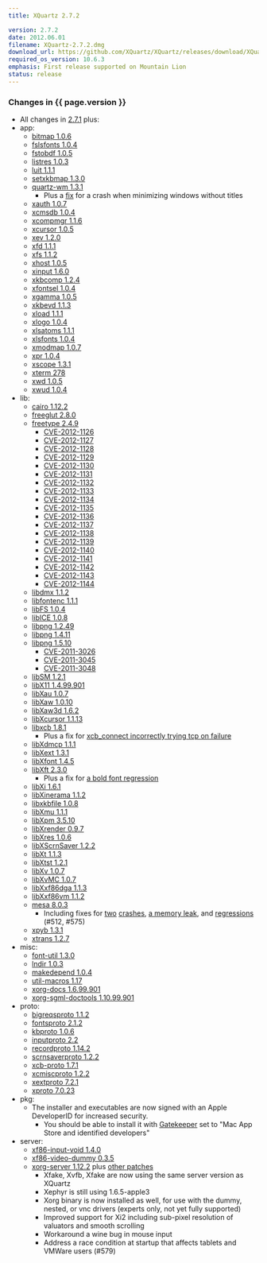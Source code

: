 ```yaml
---
title: XQuartz 2.7.2

version: 2.7.2
date: 2012.06.01
filename: XQuartz-2.7.2.dmg
download_url: https://github.com/XQuartz/XQuartz/releases/download/XQuartz-2.7.2/XQuartz-2.7.2.dmg
required_os_version: 10.6.3
emphasis: First release supported on Mountain Lion
status: release
---
```


### Changes in {{ page.version }} ###
  * All changes in [2.7.1](XQuartz-2.7.1.html) plus:
  * app:
    * [bitmap 1.0.6](https://lists.freedesktop.org/archives/xorg-announce/2012-March/001875.html)
    * [fslsfonts 1.0.4](https://lists.freedesktop.org/archives/xorg-announce/2012-April/001938.html)
    * [fstobdf 1.0.5](https://lists.freedesktop.org/archives/xorg-announce/2012-April/001939.html)
    * [listres 1.0.3](https://lists.freedesktop.org/archives/xorg-announce/2012-February/001838.html)
    * [luit 1.1.1](https://lists.freedesktop.org/archives/xorg-announce/2012-March/001894.html)
    * [setxkbmap 1.3.0](https://lists.freedesktop.org/archives/xorg-announce/2012-March/001895.html)
    * [quartz-wm 1.3.1](https://github.com/jeremyhu/quartz-wm/commit/quartz-wm-1.3.1)
      * Plus a [fix](https://github.com/jeremyhu/quartz-wm/commit/c28527b1340c51f2b492a31e49127106cebbfc5d) for a crash when minimizing windows without titles
    * [xauth 1.0.7](https://lists.freedesktop.org/archives/xorg-announce/2012-March/001896.html)
    * [xcmsdb 1.0.4](https://lists.freedesktop.org/archives/xorg-announce/2012-February/001823.html)
    * [xcompmgr 1.1.6](https://lists.freedesktop.org/archives/xorg-announce/2012-February/001824.html)
    * [xcursor 1.0.5](https://lists.freedesktop.org/archives/xorg-announce/2012-March/001897.html)
    * [xev 1.2.0](https://lists.freedesktop.org/archives/xorg-announce/2012-February/001830.html)
    * [xfd 1.1.1](https://lists.freedesktop.org/archives/xorg-announce/2012-February/001826.html)
    * [xfs 1.1.2](https://lists.freedesktop.org/archives/xorg-announce/2012-February/001837.html)
    * [xhost 1.0.5](https://lists.freedesktop.org/archives/xorg-announce/2012-March/001898.html)
    * [xinput 1.6.0](https://lists.freedesktop.org/archives/xorg-announce/2012-May/001955.html)
    * [xkbcomp 1.2.4](https://lists.freedesktop.org/archives/xorg-announce/2012-March/001899.html)
    * [xfontsel 1.0.4](https://lists.freedesktop.org/archives/xorg-announce/2012-March/001900.html)
    * [xgamma 1.0.5](https://lists.freedesktop.org/archives/xorg-announce/2012-March/001901.html)
    * [xkbevd 1.1.3](https://lists.freedesktop.org/archives/xorg-announce/2012-March/001902.html)
    * [xload 1.1.1](https://lists.freedesktop.org/archives/xorg-announce/2012-March/001904.html)
    * [xlogo 1.0.4](https://lists.freedesktop.org/archives/xorg-announce/2012-March/001905.html)
    * [xlsatoms 1.1.1](https://lists.freedesktop.org/archives/xorg-announce/2012-March/001925.html)
    * [xlsfonts 1.0.4](https://lists.freedesktop.org/archives/xorg-announce/2012-April/001936.html)
    * [xmodmap 1.0.7](https://lists.freedesktop.org/archives/xorg-announce/2012-April/001940.html)
    * [xpr 1.0.4](https://lists.freedesktop.org/archives/xorg-announce/2012-March/001926.html)
    * [xscope 1.3.1](https://lists.freedesktop.org/archives/xorg-announce/2012-February/001831.html)
    * [xterm 278](https://lists.freedesktop.org/archives/xorg/2012-January/053994.html)
    * [xwd 1.0.5](https://lists.freedesktop.org/archives/xorg-announce/2012-February/001833.html)
    * [xwud 1.0.4](https://lists.freedesktop.org/archives/xorg-announce/2012-March/001927.html)
  * lib:
    * [cairo 1.12.2](http://cairographics.org/news/cairo-1.12.2)
    * [freeglut 2.8.0](http://freeglut.sourceforge.net/news.php)
    * [freetype 2.4.9](https://sourceforge.net/projects/freetype/files/freetype2/2.4.9/README/view)
      * [CVE-2012-1126](https://cve.mitre.org/cgi-bin/cvename.cgi?name=CVE-2012-1126)
      * [CVE-2012-1127](https://cve.mitre.org/cgi-bin/cvename.cgi?name=CVE-2012-1127)
      * [CVE-2012-1128](https://cve.mitre.org/cgi-bin/cvename.cgi?name=CVE-2012-1128)
      * [CVE-2012-1129](https://cve.mitre.org/cgi-bin/cvename.cgi?name=CVE-2012-1129)
      * [CVE-2012-1130](https://cve.mitre.org/cgi-bin/cvename.cgi?name=CVE-2012-1130)
      * [CVE-2012-1131](https://cve.mitre.org/cgi-bin/cvename.cgi?name=CVE-2012-1131)
      * [CVE-2012-1132](https://cve.mitre.org/cgi-bin/cvename.cgi?name=CVE-2012-1132)
      * [CVE-2012-1133](https://cve.mitre.org/cgi-bin/cvename.cgi?name=CVE-2012-1133)
      * [CVE-2012-1134](https://cve.mitre.org/cgi-bin/cvename.cgi?name=CVE-2012-1134)
      * [CVE-2012-1135](https://cve.mitre.org/cgi-bin/cvename.cgi?name=CVE-2012-1135)
      * [CVE-2012-1136](https://cve.mitre.org/cgi-bin/cvename.cgi?name=CVE-2012-1136)
      * [CVE-2012-1137](https://cve.mitre.org/cgi-bin/cvename.cgi?name=CVE-2012-1137)
      * [CVE-2012-1138](https://cve.mitre.org/cgi-bin/cvename.cgi?name=CVE-2012-1138)
      * [CVE-2012-1139](https://cve.mitre.org/cgi-bin/cvename.cgi?name=CVE-2012-1139)
      * [CVE-2012-1140](https://cve.mitre.org/cgi-bin/cvename.cgi?name=CVE-2012-1140)
      * [CVE-2012-1141](https://cve.mitre.org/cgi-bin/cvename.cgi?name=CVE-2012-1141)
      * [CVE-2012-1142](https://cve.mitre.org/cgi-bin/cvename.cgi?name=CVE-2012-1142)
      * [CVE-2012-1143](https://cve.mitre.org/cgi-bin/cvename.cgi?name=CVE-2012-1143)
      * [CVE-2012-1144](https://cve.mitre.org/cgi-bin/cvename.cgi?name=CVE-2012-1144)
    * [libdmx 1.1.2](https://lists.freedesktop.org/archives/xorg-announce/2012-March/001867.html)
    * [libfontenc 1.1.1](https://lists.freedesktop.org/archives/xorg-announce/2012-March/001841.html)
    * [libFS 1.0.4](https://lists.freedesktop.org/archives/xorg-announce/2012-March/001842.html)
    * [libICE 1.0.8](https://lists.freedesktop.org/archives/xorg-announce/2012-March/001843.html)
    * [libpng 1.2.49](https://sourceforge.net/mailarchive/message.php?msg_id=29055938)
    * [libpng 1.4.11](https://sourceforge.net/mailarchive/message.php?msg_id=29055938)
    * [libpng 1.5.10](https://sourceforge.net/mailarchive/message.php?msg_id=29055938)
      * [CVE-2011-3026](https://cve.mitre.org/cgi-bin/cvename.cgi?name=CVE-2011-3026)
      * [CVE-2011-3045](https://cve.mitre.org/cgi-bin/cvename.cgi?name=CVE-2011-3045)
      * [CVE-2011-3048](https://cve.mitre.org/cgi-bin/cvename.cgi?name=CVE-2011-3048)
    * [libSM 1.2.1](https://lists.freedesktop.org/archives/xorg-announce/2012-March/001844.html)
    * [libX11 1.4.99.901](https://lists.freedesktop.org/archives/xorg-announce/2012-March/001882.html)
    * [libXau 1.0.7](https://lists.freedesktop.org/archives/xorg-announce/2012-March/001849.html)
    * [libXaw 1.0.10](https://lists.freedesktop.org/archives/xorg-announce/2012-March/001891.html)
    * [libXaw3d 1.6.2](https://lists.freedesktop.org/archives/xorg/2012-March/054376.html)
    * [libXcursor 1.1.13](https://lists.freedesktop.org/archives/xorg-announce/2012-March/001852.html)
    * [libxcb 1.8.1](https://lists.freedesktop.org/archives/xorg-announce/2012-March/001876.html)
      * Plus a fix for [xcb_connect incorrectly trying tcp on failure](https://cgit.freedesktop.org/xcb/libxcb/commit/?id=5f8f2ba1c4f9ac74c8f301dcca8566e296e37995)
    * [libXdmcp 1.1.1](https://lists.freedesktop.org/archives/xorg-announce/2012-March/001853.html)
    * [libXext 1.3.1](https://lists.freedesktop.org/archives/xorg-announce/2012-March/001854.html)
    * [libXfont 1.4.5](https://lists.freedesktop.org/archives/xorg-announce/2012-March/001840.html)
    * [libXft 2.3.0](https://lists.freedesktop.org/archives/xorg-announce/2012-March/001855.html)
      * Plus a fix for [a bold font regression](https://bugs.freedesktop.org/show_bug.cgi?id=42173)
    * [libXi 1.6.1](https://lists.freedesktop.org/archives/xorg-announce/2012-May/001945.html)
    * [libXinerama 1.1.2](https://lists.freedesktop.org/archives/xorg-announce/2012-March/001856.html)
    * [libxkbfile 1.0.8](https://lists.freedesktop.org/archives/xorg-announce/2012-March/001857.html)
    * [libXmu 1.1.1](https://lists.freedesktop.org/archives/xorg-announce/2012-March/001848.html)
    * [libXpm 3.5.10](https://lists.freedesktop.org/archives/xorg-announce/2012-March/001858.html)
    * [libXrender 0.9.7](https://lists.freedesktop.org/archives/xorg-announce/2012-March/001859.html)
    * [libXres 1.0.6](https://lists.freedesktop.org/archives/xorg-announce/2012-March/001860.html)
    * [libXScrnSaver 1.2.2](https://lists.freedesktop.org/archives/xorg-announce/2012-March/001861.html)
    * [libXt 1.1.3](https://lists.freedesktop.org/archives/xorg-announce/2012-March/001883.html)
    * [libXtst 1.2.1](https://lists.freedesktop.org/archives/xorg-announce/2012-March/001862.html)
    * [libXv 1.0.7](https://lists.freedesktop.org/archives/xorg-announce/2012-March/001863.html)
    * [libXvMC 1.0.7](https://lists.freedesktop.org/archives/xorg-announce/2012-March/001864.html)
    * [libXxf86dga 1.1.3](https://lists.freedesktop.org/archives/xorg-announce/2012-March/001865.html)
    * [libXxf86vm 1.1.2](https://lists.freedesktop.org/archives/xorg-announce/2012-March/001866.html)
    * [mesa 8.0.3](http://mesa3d.org/relnotes-8.0.3.html)
      * Including fixes for [two](https://cgit.freedesktop.org/mesa/mesa/commit/?h=8.0&id=bb30e76328e9dd80b0c7a7688828e3cf8e662b1b) [crashes](https://cgit.freedesktop.org/mesa/mesa/commit/?h=8.0&id=6095a17534c2694760300701fee59a320950f271), [a memory leak](https://cgit.freedesktop.org/mesa/mesa/commit/?h=8.0&id=69d8a25d429bccf960e98e5c126e1ef2ae4ffe9d), and [regres](https://cgit.freedesktop.org/mesa/mesa/commit/?h=8.0&id=7e624edba4c9f0fb2bcc322ef0b1b6401aa0a075)[sions](https://cgit.freedesktop.org/mesa/mesa/commit/?h=8.0&id=9724c8d13c09773dcf9674f15accd8f2f4d148ff) (#512, #575)
    * [xpyb 1.3.1](https://lists.freedesktop.org/archives/xcb/2012-March/007701.html)
    * [xtrans 1.2.7](https://lists.freedesktop.org/archives/xorg-announce/2012-March/001892.html)
  * misc:
    * [font-util 1.3.0](https://lists.freedesktop.org/archives/xorg-announce/2012-February/001836.html)
    * [lndir 1.0.3](https://lists.freedesktop.org/archives/xorg-announce/2012-March/001869.html)
    * [makedepend 1.0.4](https://lists.freedesktop.org/archives/xorg-announce/2012-March/001870.html)
    * [util-macros 1.17](https://lists.freedesktop.org/archives/xorg-announce/2012-March/001879.html)
    * [xorg-docs 1.6.99.901](https://lists.freedesktop.org/archives/xorg-announce/2012-April/001932.html)
    * [xorg-sgml-doctools 1.10.99.901](https://lists.freedesktop.org/archives/xorg-announce/2012-April/001931.html)
  * proto:
    * [bigreqsproto 1.1.2](https://lists.freedesktop.org/archives/xorg-announce/2012-March/001893.html)
    * [fontsproto 2.1.2](https://lists.freedesktop.org/archives/xorg-announce/2012-March/001893.html)
    * [kbproto 1.0.6](https://lists.freedesktop.org/archives/xorg-announce/2012-March/001893.html)
    * [inputproto 2.2](https://lists.freedesktop.org/archives/xorg-announce/2012-March/001839.html)
    * [recordproto 1.14.2](https://lists.freedesktop.org/archives/xorg-announce/2012-March/001893.html)
    * [scrnsaverproto 1.2.2](https://lists.freedesktop.org/archives/xorg-announce/2012-March/001893.html)
    * [xcb-proto 1.7.1](https://lists.freedesktop.org/archives/xorg-announce/2012-March/001907.html)
    * [xcmiscproto 1.2.2](https://lists.freedesktop.org/archives/xorg-announce/2012-March/001893.html)
    * [xextproto 7.2.1](https://lists.freedesktop.org/archives/xorg-announce/2012-March/001893.html)
    * [xproto 7.0.23](https://lists.freedesktop.org/archives/xorg-announce/2012-March/001884.html)
  * pkg:
    * The installer and executables are now signed with an Apple DeveloperID for increased security.
      * You should be able to install it with [Gatekeeper](https://en.wikipedia.org/wiki/Gatekeeper_(OS_X)) set to "Mac App Store and identified developers"
  * server:
    * [xf86-input-void 1.4.0](https://lists.x.org/archives/xorg-announce/2011-May/001658.html)
    * [xf86-video-dummy 0.3.5](https://lists.x.org/archives/xorg-announce/2011-December/001785.html)
    * [xorg-server 1.12.2](https://lists.freedesktop.org/archives/xorg-announce/2012-May/001963.html) plus [other patches](https://github.com/XQuartz/xorg-server/commits/XQuartz-2.7.2)
      * Xfake, Xvfb, Xfake are now using the same server version as XQuartz
      * Xephyr is still using 1.6.5-apple3
      * Xorg binary is now installed as well, for use with the dummy, nested, or vnc drivers (experts only, not yet fully supported)
      * Improved support for Xi2 including sub-pixel resolution of valuators and smooth scrolling
      * Workaround a wine bug in mouse input
      * Address a race condition at startup that affects tablets and VMWare users (#579)
